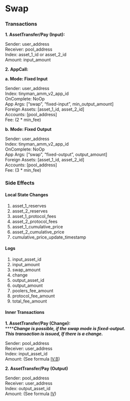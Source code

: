 # Swap

### **Transactions**

**1. AssetTransfer/Pay (Input):**

Sender: user\_address\
Receiver: pool\_address\
Index: asset\_1\_id or asset\_2\_id\
Amount: input\_amount

**2. AppCall:**

**a. Mode: Fixed Input**

Sender: user\_address\
Index: tinyman\_amm\_v2\_app\_id\
OnComplete: NoOp\
App Args: \[“swap”,  “fixed-input”, min\_output\_amount]\
Foreign Assets: \[asset\_1\_id, asset\_2\_id]\
Accounts: \[pool\_address]\
Fee: (2 \* min\_fee)

**b. Mode: Fixed Output**

Sender: user\_address\
Index: tinyman\_amm\_v2\_app\_id\
OnComplete: NoOp\
App Args: \[“swap”, “fixed-output”, output\_amount]\
Foreign Assets: \[asset\_1\_id, asset\_2\_id]\
Accounts: \[pool\_address]\
Fee: (3 \* min\_fee)

### **Side Effects**

#### **Local State Changes**

1. asset\_1\_reserves
2. asset\_2\_reserves
3. asset\_1\_protocol\_fees
4. asset\_2\_protocol\_fees
5. asset\_1\_cumulative\_price
6. asset\_2\_cumulative\_price
7. cumulative\_price\_update\_timestamp

#### **Logs**

1. input\_asset\_id
2. input\_amount
3. swap\_amount
4. change
5. output\_asset\_id
6. output\_amount
7. poolers\_fee\_amount
8. protocol\_fee\_amount
9. total\_fee\_amount

#### **Inner Transactions**

**1. AssetTransfer/Pay (Change):**\
****_**Change is possible, if the swap mode is fixed-output.**_\
_**This transaction is issued, If there is a change.**_

Sender: pool\_address\
Receiver: user\_address\
Index: input\_asset\_id\
Amount: (See formula [IV.B](../../formulae.md#b.-fixed-output))

**2. AssetTransfer/Pay (Output)**

Sender: pool\_address\
Receiver: user\_address\
Index: output\_asset\_id\
Amount: (See formula [IV](../../formulae.md#iv.-swapping))
